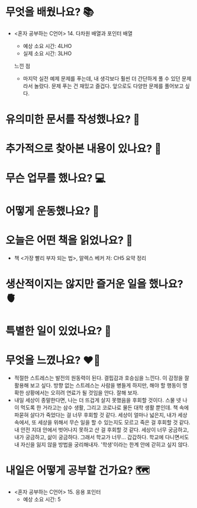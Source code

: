 # 무엇을 배웠나요? 📚
- <혼자 공부하는 C언어> 14. 다차원 배열과 포인터 배열
    - 예상 소요 시간: 4LHO
    - 실제 소요 시간: 3LHO

    느낀 점
    - 마지막 실전 예제 문제를 푸는데, 내 생각보다 훨씬 더 간단하게 풀 수 있던 문제라서 놀랐다. 문제 푸는 건 재밌고 즐겁다. 앞으로도 다양한 문제를 풀어보고 싶다.

# 유의미한 문서를 작성했나요? 📝

# 추가적으로 찾아본 내용이 있나요? 🌊

# 무슨 업무를 했나요? 💻

# 어떻게 운동했나요? 🦾

# 오늘은 어떤 책을 읽었나요? 📖
- 책 <가장 빨리 부자 되는 법>, 알렉스 베커 저: CH5 요약 정리 

# 생산적이지는 않지만 즐거운 일을 했나요? 🫀

# 특별한 일이 있었나요? 🧳

# 무엇을 느꼈나요? ❤️‍🔥
- 적절한 스트레스는 발전의 원동력이 된다. 결핍감과 호승심을 느낀다. 이 감정을 잘 활용해 보고 싶다. 방향 없는 스트레스는 사람을 병들게 하지만, 해야 할 행동이 명확한 상황에서는 오히려 연료가 될 것임을 안다. 잘해 보자. 
- 내일 세상이 종말한다면, 나는 더 뜨겁게 살지 못했음을 후회할 것이다. 스물 넷 나이 먹도록 한 거라고는 삼수 생활, 그리고 코로나로 물든 대학 생활 뿐인데. 책 속에 파묻혀 살다가 죽었다는 걸 너무 후회할 것 같다. 세상이 얼마나 넓은지, 내가 세상 속에서, 또 세상을 위해서 무슨 일을 할 수 있는지도 모르고 죽은 걸 후회할 것 같다. 내 안전 지대 안에서 벗어나지 못하고 산 걸 후회할 것 같다. 세상이 너무 궁금하고, 내가 궁금하고, 삶이 궁금하다. 그래서 학교가 너무... 갑갑하다. 학교에 다니면서도 내 자신을 잃지 않을 방법을 궁리해내자. '학생'이라는 한계 안에 갇히고 싶지 않다.

# 내일은 어떻게 공부할 건가요? 🗺
- <혼자 공부하는 C언어> 15. 응용 포인터
    - 예상 소요 시간: 5
